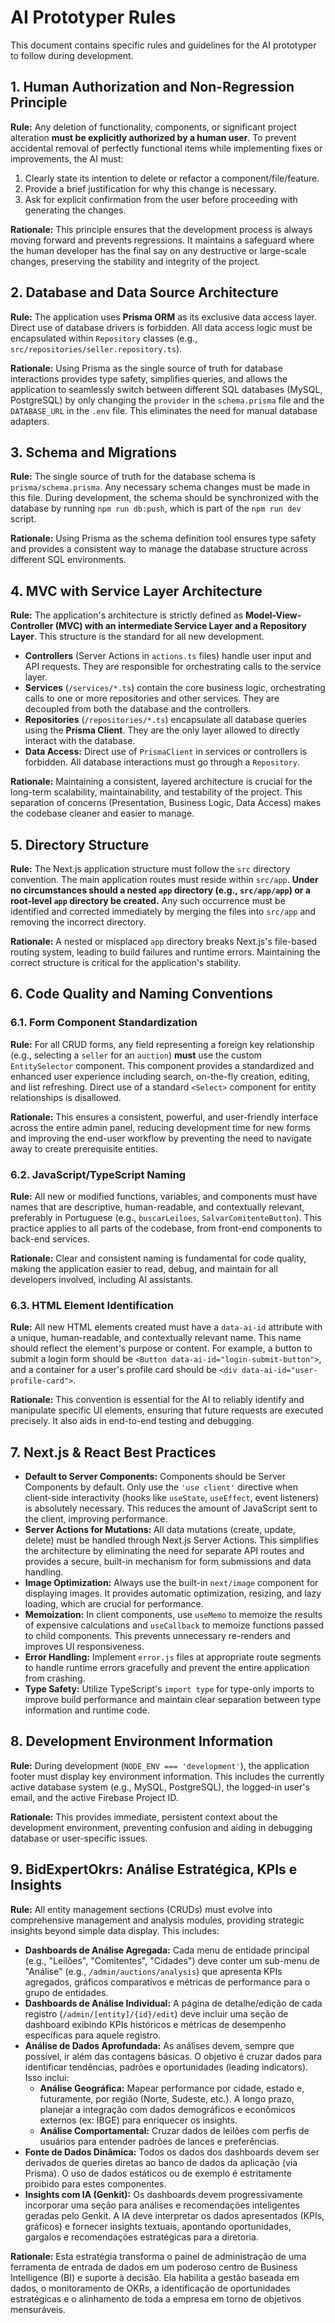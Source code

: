 # AI Prototyper Rules

This document contains specific rules and guidelines for the AI prototyper to follow during development.

## 1. Human Authorization and Non-Regression Principle

**Rule:** Any deletion of functionality, components, or significant project alteration **must be explicitly authorized by a human user**. To prevent accidental removal of perfectly functional items while implementing fixes or improvements, the AI must:
1.  Clearly state its intention to delete or refactor a component/file/feature.
2.  Provide a brief justification for why this change is necessary.
3.  Ask for explicit confirmation from the user before proceeding with generating the changes.

**Rationale:** This principle ensures that the development process is always moving forward and prevents regressions. It maintains a safeguard where the human developer has the final say on any destructive or large-scale changes, preserving the stability and integrity of the project.

## 2. Database and Data Source Architecture

**Rule:** The application uses **Prisma ORM** as its exclusive data access layer. Direct use of database drivers is forbidden. All data access logic must be encapsulated within `Repository` classes (e.g., `src/repositories/seller.repository.ts`).

**Rationale:** Using Prisma as the single source of truth for database interactions provides type safety, simplifies queries, and allows the application to seamlessly switch between different SQL databases (MySQL, PostgreSQL) by only changing the `provider` in the `schema.prisma` file and the `DATABASE_URL` in the `.env` file. This eliminates the need for manual database adapters.

## 3. Schema and Migrations

**Rule:** The single source of truth for the database schema is `prisma/schema.prisma`. Any necessary schema changes must be made in this file. During development, the schema should be synchronized with the database by running `npm run db:push`, which is part of the `npm run dev` script.

**Rationale:** Using Prisma as the schema definition tool ensures type safety and provides a consistent way to manage the database structure across different SQL environments.

## 4. MVC with Service Layer Architecture

**Rule:** The application's architecture is strictly defined as **Model-View-Controller (MVC) with an intermediate Service Layer and a Repository Layer**. This structure is the standard for all new development.
- **Controllers** (Server Actions in `actions.ts` files) handle user input and API requests. They are responsible for orchestrating calls to the service layer.
- **Services** (`/services/*.ts`) contain the core business logic, orchestrating calls to one or more repositories and other services. They are decoupled from both the database and the controllers.
- **Repositories** (`/repositories/*.ts`) encapsulate all database queries using the **Prisma Client**. They are the only layer allowed to directly interact with the database.
- **Data Access:** Direct use of `PrismaClient` in services or controllers is forbidden. All database interactions must go through a `Repository`.

**Rationale:** Maintaining a consistent, layered architecture is crucial for the long-term scalability, maintainability, and testability of the project. This separation of concerns (Presentation, Business Logic, Data Access) makes the codebase cleaner and easier to manage.

## 5. Directory Structure

**Rule:** The Next.js application structure must follow the `src` directory convention. The main application routes must reside within `src/app`. **Under no circumstances should a nested `app` directory (e.g., `src/app/app`) or a root-level `app` directory be created.** Any such occurrence must be identified and corrected immediately by merging the files into `src/app` and removing the incorrect directory.

**Rationale:** A nested or misplaced `app` directory breaks Next.js's file-based routing system, leading to build failures and runtime errors. Maintaining the correct structure is critical for the application's stability.

## 6. Code Quality and Naming Conventions

### 6.1. Form Component Standardization

**Rule:** For all CRUD forms, any field representing a foreign key relationship (e.g., selecting a `seller` for an `auction`) **must** use the custom `EntitySelector` component. This component provides a standardized and enhanced user experience including search, on-the-fly creation, editing, and list refreshing. Direct use of a standard `<Select>` component for entity relationships is disallowed.

**Rationale:** This ensures a consistent, powerful, and user-friendly interface across the entire admin panel, reducing development time for new forms and improving the end-user workflow by preventing the need to navigate away to create prerequisite entities.

### 6.2. JavaScript/TypeScript Naming

**Rule:** All new or modified functions, variables, and components must have names that are descriptive, human-readable, and contextually relevant, preferably in Portuguese (e.g., `buscarLeiloes`, `SalvarComitenteButton`). This practice applies to all parts of the codebase, from front-end components to back-end services.

**Rationale:** Clear and consistent naming is fundamental for code quality, making the application easier to read, debug, and maintain for all developers involved, including AI assistants.

### 6.3. HTML Element Identification

**Rule:** All new HTML elements created must have a `data-ai-id` attribute with a unique, human-readable, and contextually relevant name. This name should reflect the element's purpose or content. For example, a button to submit a login form should be `<Button data-ai-id="login-submit-button">`, and a container for a user's profile card should be `<div data-ai-id="user-profile-card">`.

**Rationale:** This convention is essential for the AI to reliably identify and manipulate specific UI elements, ensuring that future requests are executed precisely. It also aids in end-to-end testing and debugging.

## 7. Next.js & React Best Practices

-   **Default to Server Components:** Components should be Server Components by default. Only use the `'use client'` directive when client-side interactivity (hooks like `useState`, `useEffect`, event listeners) is absolutely necessary. This reduces the amount of JavaScript sent to the client, improving performance.
-   **Server Actions for Mutations:** All data mutations (create, update, delete) must be handled through Next.js Server Actions. This simplifies the architecture by eliminating the need for separate API routes and provides a secure, built-in mechanism for form submissions and data handling.
-   **Image Optimization:** Always use the built-in `next/image` component for displaying images. It provides automatic optimization, resizing, and lazy loading, which are crucial for performance.
-   **Memoization:** In client components, use `useMemo` to memoize the results of expensive calculations and `useCallback` to memoize functions passed to child components. This prevents unnecessary re-renders and improves UI responsiveness.
-   **Error Handling:** Implement `error.js` files at appropriate route segments to handle runtime errors gracefully and prevent the entire application from crashing.
-   **Type Safety:** Utilize TypeScript's `import type` for type-only imports to improve build performance and maintain clear separation between type information and runtime code.

## 8. Development Environment Information

**Rule:** During development (`NODE_ENV === 'development'`), the application footer must display key environment information. This includes the currently active database system (e.g., MySQL, PostgreSQL), the logged-in user's email, and the active Firebase Project ID.

**Rationale:** This provides immediate, persistent context about the development environment, preventing confusion and aiding in debugging database or user-specific issues.

## 9. BidExpertOkrs: Análise Estratégica, KPIs e Insights

**Rule:** All entity management sections (CRUDs) must evolve into comprehensive management and analysis modules, providing strategic insights beyond simple data display. This includes:

-   **Dashboards de Análise Agregada:** Cada menu de entidade principal (e.g., "Leilões", "Comitentes", "Cidades") deve conter um sub-menu de "Análise" (e.g., `/admin/auctions/analysis`) que apresenta KPIs agregados, gráficos comparativos e métricas de performance para o grupo de entidades.
-   **Dashboards de Análise Individual:** A página de detalhe/edição de cada registro (`/admin/[entity]/{id}/edit`) deve incluir uma seção de dashboard exibindo KPIs históricos e métricas de desempenho específicas para aquele registro.
-   **Análise de Dados Aprofundada:** As análises devem, sempre que possível, ir além das contagens básicas. O objetivo é cruzar dados para identificar tendências, padrões e oportunidades (leading indicators). Isso inclui:
    -   **Análise Geográfica:** Mapear performance por cidade, estado e, futuramente, por região (Norte, Sudeste, etc.). A longo prazo, planejar a integração com dados demográficos e econômicos externos (ex: IBGE) para enriquecer os insights.
    -   **Análise Comportamental:** Cruzar dados de leilões com perfis de usuários para entender padrões de lances e preferências.
-   **Fonte de Dados Dinâmica:** Todos os dados dos dashboards devem ser derivados de queries diretas ao banco de dados da aplicação (via Prisma). O uso de dados estáticos ou de exemplo é estritamente proibido para estes componentes.
-   **Insights com IA (Genkit):** Os dashboards devem progressivamente incorporar uma seção para análises e recomendações inteligentes geradas pelo Genkit. A IA deve interpretar os dados apresentados (KPIs, gráficos) e fornecer insights textuais, apontando oportunidades, gargalos e recomendações estratégicas para a diretoria.

**Rationale:** Esta estratégia transforma o painel de administração de uma ferramenta de entrada de dados em um poderoso centro de Business Intelligence (BI) e suporte à decisão. Ela habilita a gestão baseada em dados, o monitoramento de OKRs, a identificação de oportunidades estratégicas e o alinhamento de toda a empresa em torno de objetivos mensuráveis.
